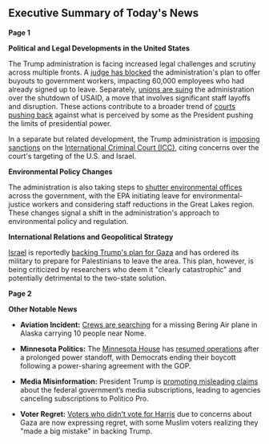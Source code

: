 ## Executive Summary of Today's News

**Page 1**

**Political and Legal Developments in the United States**

The Trump administration is facing increased legal challenges and scrutiny across multiple fronts. A [judge has blocked](https://news.google.com/rss/articles/CBMiWkFVX3lxTE9kQVJLOWR2SG9MekNrUkZEbThNbktZVTJ1YmF0U1M3a25ieDh3cTN1aDM2WjZXd1hxdkxRc2J2TVhYZHhQMGFMYndSVVB3UHhFS19YeVoxWXJFQdIBX0FVX3lxTFBQU3drTm5lTTRzcEJOT3J0ZHhqbkU1WllQTDRZTU0zbk13dmpYZkNjQ3htbFJKSGhDdHo0V2R0ZHVyYmhiMW5DN3A1VlE2UFhQSGJjYkZiT0lNc3hUVkhj?oc=5) the administration's plan to offer buyouts to government workers, impacting 60,000 employees who had already signed up to leave. Separately, [unions are suing](https://news.google.com/rss/articles/CBMikAFBVV95cUxPckZMam1JdHMyT3JzOThRNVlCVnFFY1FIUXBxa0ZxMXZHV0xpeVR5Ty1IQ25JSGlxMUZqaG9MZnphUE1taFlTYkdmLUowWkdwQUZLb2lpX0o0bGl6ZU5CZFBpaWNiYjZaWGJlRWl1MDlQeURMMVd3VnQzckJkcVo3TXFmSGJPMzh3N0VCejItbDbSAZYBQVVfeXFMTml3SldyQVZQS1RXbHBkTV9qbEtIZXFGd3U2bTBwLUhsU2c1QXlLQkc2WkVwYmQyY3FpUzdBWFJHZkhmMERkRnlzQm9GVEtTbWhkUlhZWUhuekZwS21KelZEQzQ0enZfd0tDNW50UkFmTndaUXBDaDJSYjBYNVh4UXF4alJMUkd4Zm1EYTFUVGs2bVJod3VB?oc=5) the administration over the shutdown of USAID, a move that involves significant staff layoffs and disruption. These actions contribute to a broader trend of [courts pushing back](https://news.google.com/rss/articles/CBMiowFBVV95cUxOZDBfb3RkdmNFWjltTWhOem5fVzJCWlpWMmdYVDlobXdTd2l6bUhNUjdnY1dXTUJzQ3ZLLXZ0b1F0WHpreGdwckQ5bFFLcmZGOWcxTE5fWl9XY1hJWjVDSUNncEhSejg5YVVMTzU2OHk3OXIzaDlPaGhDU0U0VXVpRnAwcER4a3FoaDF1ZHlkMmtSa1R4NE95N2l2MEs0eFdwajZ3?oc=5) against what is perceived by some as the President pushing the limits of presidential power.

In a separate but related development, the Trump administration is [imposing sanctions](https://news.google.com/rss/articles/CBMisAFBVV95cUxOX1NUOUhDLTBnWXQ5ZnV0a0RrVHhKdE1PdjkzWlFYSjBtYWJqaTFoWWVKbkJuVGxsemhJMnlTb05qeTYyVWZNZms0WDdaV3JCM1hPZGZ4dW1Rek9FdEcwdWNiRzdNU2tqaExrM0hhVUQ5ay0tUGZxc2R5U0dlSzdfcXRUUW1uZFJmUDUwejMyNEVwMDNjdUxBNll1ZnNoNHdZNGI4TDBTdTFRUU1XVHFWWA?oc=5) on the [International Criminal Court (ICC)](https://en.wikipedia.org/wiki/International_Criminal_Court), citing concerns over the court's targeting of the U.S. and Israel.

**Environmental Policy Changes**

The administration is also taking steps to [shutter environmental offices](https://news.google.com/rss/articles/CBMiqgFBVV95cUxOOGVOM2UwWXgtbGRXRkRLVFAzbnNJeXlYZkx6c19HcTdvRnc5LTdxal9na0wxOVJTYy1EZ1ZHZ29HT1JVRlpOTS1rbGRHd21YR2NZTTlTaFZiYWxKUlE4NHNmbmVHUFFiQ2k4blN2WnE1a0I4aERZaHY1T1d4Zllkd3FFYWZQZGIxTHhTNTlNMTdVZ1JuVS0zbDYzbkx2bDV2TnBsWU1QZHNkUQ?oc=5) across the government, with the EPA initiating leave for environmental-justice workers and considering staff reductions in the Great Lakes region. These changes signal a shift in the administration's approach to environmental policy and regulation.

**International Relations and Geopolitical Strategy**

[Israel](https://en.wikipedia.org/wiki/Israel) is reportedly [backing Trump's plan for Gaza](https://news.google.com/rss/articles/CBMinAFBVV95cUxONWQyS0xqVm5xaU81UlAyVkFvSkxra05yaG4zbDBKVWFzQ2NIRTVURUFFNVhqeE52NTZrTUtHTnB1MmxnbXpraGkzWHpjTzRMSDk2MjY3RHprZncxQzREeVdOUncyWVZJZ3Bua1laYloxbWFsMFpzNDRYb21ubXlnT1dFbmRhbWhqV29fby1JQ0NFZGtjTy1mZjBwM0bSAZMBQVVfeXFMTUg3MHhhd3FZLWlTYXI5SXlSdm1lc19KRW9HdXQwRGd1LVFhaWJxR2lNa0dOMi1JYnlkWDRGWkgtSUZicWtNazA4YU03YXZtUDg1OVRLN05xeF81V1BsczJiUGtzQlpnNEQ4bUFHcWx4SHFtWFZYTWJpZjdOUWRsanBpQTRZNnl3LV9uLUdoVHY2Vngw?oc=5) and has ordered its military to prepare for Palestinians to leave the area. This plan, however, is being criticized by researchers who deem it "clearly catastrophic" and potentially detrimental to the two-state solution.

**Page 2**

**Other Notable News**

*   **Aviation Incident:** [Crews are searching](https://news.google.com/rss/articles/CBMiigFBVV95cUxPajN3V2szWlZkMzh3OU9FWHFUeVROeS1BUGJBNWhFeDRZRF9JNnNiekFLUEgzNkx2VjVRd292SVlIbC1uSGVOVlNzdTgyNHBsZ204U096c1V1cEt2cXFDamVGSGYzN1p4T0RUbUJDT0R1UUE3S3psVl9CU2dlWkxqdG01VVFHM2FHMVHSAY8BQVVfeXFMT2dWaURFS0dyUGdQN2p0NDcyeVhjNW5PeXdlcnM1OUZGQTdoa3FldkY2aUpwNVpMWHI1X0Y2TWxDUi1LNGxkc1IyZUtkakdrWkdOcl84R2YwRTZCZzlNY3FhUW1PTnVYYy1udWlhLUl0cWhIQWkweENad1lDT19ycmJfazk3cl9LQUlUQzhfdHM?oc=5) for a missing Bering Air plane in Alaska carrying 10 people near Nome.

*   **Minnesota Politics:** The [Minnesota House](https://en.wikipedia.org/wiki/Minnesota_House_of_Representatives) has [resumed operations](https://news.google.com/rss/articles/CBMioAFBVV95cUxNNnZGU0xqYTdoQTFPTnZ3WmVTaVV1bF9BdlZTUVlyUzhRQzJ0SV9zM3liMHEybDFUMFB5S09XNzVhRkdzZnN5cXh4eVZIcWpING8tX1FSV21OZldNTlNvRkJwWnFwSjNOTXdCR0h4SmEtWmdDNmZHRkZUaWh3ZGpHZHYwXzRBMVJ6VlJNV1ExQUkwVlFENkpGWnZaa1ktaEpw?oc=5) after a prolonged power standoff, with Democrats ending their boycott following a power-sharing agreement with the GOP.

*   **Media Misinformation:** President Trump is [promoting misleading claims](https://news.google.com/rss/articles/CBMipgFBVV95cUxQLTV0dmctU1Zma1gxQ0NWQUVmeUhPNHRCNWlUZUo3ZUg1WERYZ3dfS3NCX3lmOS10LXlldlNkYXlBakl3SjFWV3MtdnE2emh6WFphSTM1em1TVTRHMWJDUlhWb2U0RnJFdkF0YjB1X0dmWU9zRUxjYUtLay0xeHQ3Tk9CcmNTOXdWXzNmbWFDZmhZa0YwY3dySEZYc1hqSmx5SU1USjB3?oc=5) about the federal government’s media subscriptions, leading to agencies canceling subscriptions to Politico Pro.

*   **Voter Regret:** [Voters who didn't vote for Harris](https://en.wikipedia.org/wiki/Kamala_Harris) due to concerns about Gaza are now expressing regret, with some Muslim voters realizing they "made a big mistake" in backing Trump.
